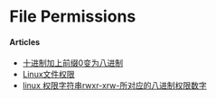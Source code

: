 # File Permissions

#### Articles
* [ 十进制加上前缀0变为八进制](http://blog.csdn.net/caomiao2006/article/details/5750394)
* [Linux文件权限](http://www.cnblogs.com/TsengYuen/archive/2012/05/16/2504084.html)
* [linux 权限字符串rwxr-xrw-所对应的八进制权限数字](http://zhidao.baidu.com/question/539805414.html?loc_ans=1363246370)
